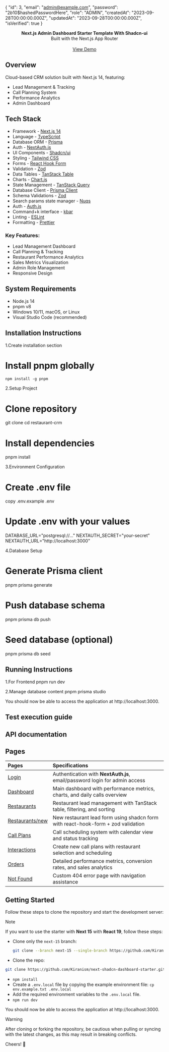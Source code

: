 {
  "id": 3,
  "email": "admin@example.com",
  "password": "$2b$10$hashedPasswordHere",
  "role": "ADMIN",
  "createdAt": "2023-09-28T00:00:00.000Z",
  "updatedAt": "2023-09-28T00:00:00.000Z",
  "isVerified": true
}

<div align="center"><strong>Next.js Admin Dashboard Starter Template With Shadcn-ui</strong></div>
<div align="center">Built with the Next.js App Router</div>
<br />
<div align="center">
<a href="https://next-shadcn-dashboard-starter.vercel.app">View Demo</a>
<span>
</div>

## Overview

Cloud-based CRM solution built with Next.js 14, featuring:
- Lead Management & Tracking
- Call Planning System
- Performance Analytics
- Admin Dashboard

## Tech Stack
- Framework - [Next.js 14](https://nextjs.org/)
- Language - [TypeScript](https://www.typescriptlang.org)
- Database ORM - [Prisma](https://www.prisma.io)
- Auth - [NextAuth.js](https://next-auth.js.org)
- UI Components - [Shadcn/ui](https://ui.shadcn.com)
- Styling - [Tailwind CSS](https://tailwindcss.com)
- Forms - [React Hook Form](https://react-hook-form.com)
- Validation - [Zod](https://zod.dev)
- Data Tables - [TanStack Table](https://tanstack.com/table)
- Charts - [Chart.js](https://www.chartjs.org)
- State Management - [TanStack Query](https://tanstack.com/query)
- Database Client - [Prisma Client](https://www.prisma.io/client)
- Schema Validations - [Zod](https://zod.dev)
- Search params state manager - [Nuqs](https://nuqs.47ng.com/)
- Auth - [Auth.js](https://authjs.dev/)
- Command+k interface - [kbar](https://kbar.vercel.app/)
- Linting - [ESLint](https://eslint.org)
- Formatting - [Prettier](https://prettier.io)

### Key Features:
- Lead Management Dashboard
- Call Planning & Tracking
- Restaurant Performance Analytics
- Sales Metrics Visualization
- Admin Role Management
- Responsive Design

## System Requirements

- Node.js 14 
- pnpm v8 
- Windows 10/11, macOS, or Linux
- Visual Studio Code (recommended)


## Installation Instructions
1.Create installation section
   # Install pnpm globally
    npm install -g pnpm

2.Setup Project
  # Clone repository
  git clone <repository-url>
  cd restaurant-crm

  # Install dependencies
  pnpm install

3.Environment Configuration
  # Create .env file
  copy .env.example .env

  # Update .env with your values
  DATABASE_URL="postgresql://..."
  NEXTAUTH_SECRET="your-secret"
  NEXTAUTH_URL="http://localhost:3000"

4.Database Setup
  # Generate Prisma client
  pnpm prisma generate

  # Push database schema
  pnpm prisma db push

  # Seed database (optional)
  pnpm prisma db seed


## Running Instructions
  1.For Frontend 
    pnpm run dev

  2.Manage database content
    pnpm prisma studio


You should now be able to access the application at http://localhost:3000.

## Test execution guide



## API documentation



## 

  


## Pages

| Pages | Specifications |
| :--- | :--- |
| [Login](/login) | Authentication with **NextAuth.js**, email/password login for admin access |
| [Dashboard](/dashboard/overview) | Main dashboard with performance metrics, charts, and daily calls overview |
| [Restaurants](/dashboard/restaurantLeads) | Restaurant lead management with TanStack table, filtering, and sorting |
| [Restaurants/new](/dashboard/restaurantLeads/new) | New restaurant lead form using shadcn form with react-hook-form + zod validation |
| [Call Plans](/dashboard/callPlans) | Call scheduling system with calendar view and status tracking |
| [Interactions](/dashboard/interactions) | Create new call plans with restaurant selection and scheduling |
| [Orders](dashboard/orders) | Detailed performance metrics, conversion rates, and sales analytics |
| [Not Found](/dashboard/notfound) | Custom 404 error page with navigation assistance |                                                                                                                               |

## Getting Started

Follow these steps to clone the repository and start the development server:

> [!NOTE]  
> If you want to use the starter with  **Next 15** with **React 19**, follow these steps:
> - Clone only the `next-15` branch:
>   ```bash
>   git clone --branch next-15 --single-branch https://github.com/Kiranism/next-shadcn-dashboard-starter.git

- Clone the repo:
```bash 
git clone https://github.com/Kiranism/next-shadcn-dashboard-starter.git 
```

- `npm install`
- Create a `.env.local` file by copying the example environment file:
  `cp env.example.txt .env.local`
- Add the required environment variables to the `.env.local` file.
- `npm run dev`

You should now be able to access the application at http://localhost:3000.

> [!WARNING]  
> After cloning or forking the repository, be cautious when pulling or syncing with the latest changes, as this may result in breaking conflicts.

Cheers! 🥂
